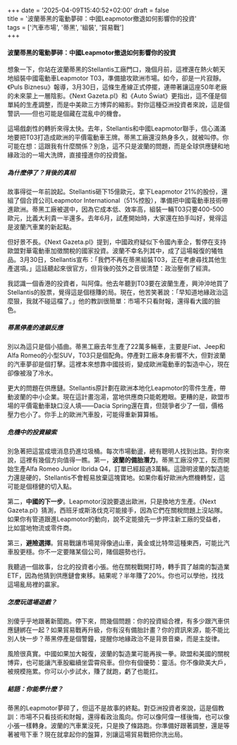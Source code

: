 +++
date = '2025-04-09T15:40:52+02:00'
draft = false  
title = '波蘭蒂黑的電動夢碎：中國Leapmotor撤退如何影響你的投資'  
tags = ['汽車市場', '蒂黑', '組裝', '貿易戰']  
+++

#### 波蘭蒂黑的電動夢碎：中國Leapmotor撤退如何影響你的投資

想象一下，你站在波蘭蒂黑的Stellantis工廠門口，幾個月前，這裡還在熱火朝天地組裝中國電動車Leapmotor T03，準備搶攻歐洲市場。如今，卻是一片寂靜。《Puls Biznesu》報導，3月30日，這條生產線正式停擺，連帶著讓這座50年老廠的未來蒙上一層陰影。《Next Gazeta.pl》和《Auto Świat》更指出，這不僅是個單純的生產調整，而是中美歐三方博弈的縮影。對你這種亞洲投資者來說，這是個警訊——但也可能是個藏在混亂中的機會。

這場戲劇性的轉折來得太快。去年，Stellantis和中國Leapmotor聯手，信心滿滿地要把T03打造成歐洲的平價電動車王牌。蒂黑工廠還沒熱身多久，就被叫停。你可能在想：這跟我有什麼關係？別急，這不只是波蘭的問題，而是全球供應鏈和地緣政治的一場大洗牌，直接撞進你的投資盤。

##### 為什麼停了？背後的真相

故事得從一年前說起。Stellantis砸下15億歐元，拿下Leapmotor 21%的股份，還組了個合資公司Leapmotor International（51%控股），準備把中國電動車技術帶進歐洲。蒂黑工廠被選中，因為它成本低、效率高，組裝一輛T03只要400-500歐元，比義大利貴一半還多。去年6月，試產開始時，大家還在拍手叫好，覺得這是波蘭汽車業的新起點。

但好景不長。《Next Gazeta.pl》提到，中國政府疑似下令國內車企，暫停在支持歐盟對華電動車加徵關稅的國家投資。波蘭不幸名列其中，成了這場報復的犧牲品。3月30日，Stellantis宣布：「我們不再在蒂黑組裝T03，正在考慮尋找其他生產選項。」這話聽起來很官方，但背後的弦外之音很清楚：政治壓倒了經濟。

我認識一個香港的投資者，叫阿偉。他去年聽到T03要在波蘭生產，興沖沖地買了Stellantis的股票，覺得這是個穩賺的局。現在，他苦笑著說：「早知道地緣政治這麼狠，我就不碰這檔了。」他的教訓很簡單：市場不只看財報，還得看大國的臉色。

##### 蒂黑停產的連鎖反應

別以為這只是個小插曲。蒂黑工廠去年生產了22萬多輛車，主要是Fiat、Jeep和Alfa Romeo的小型SUV，T03只是個配角。停產對工廠本身影響不大，但對波蘭的汽車夢卻是個打擊。這裡本來想靠中國技術，變成歐洲電動車的製造中心，現在卻像被潑了冷水。

更大的問題在供應鏈。Stellantis原計劃在歐洲本地化Leapmotor的零件生產，帶動波蘭的中小企業。現在這計畫泡湯，當地供應商只能乾瞪眼。更糟的是，歐盟市場的平價電動車缺口沒人填——Dacia Spring還在賣，但競爭者少了一個，價格壓力也小了。你手上的歐洲汽車股，可能得重新算算帳。

##### 危機中的投資線索

別急著把這當成壞消息扔進垃圾桶。每次市場動盪，總有聰明人找到出路。對你來說，這裡有幾個方向值得一瞧。第一，**波蘭的備胎潛力**。蒂黑工廠沒停工，反而開始生產Alfa Romeo Junior Ibrida Q4，訂單已經超過3萬輛。這證明波蘭的製造能力還是硬的，Stellantis不會輕易放棄這塊寶地。如果你看好歐洲內燃機轉型，這可能是個穩健的切入點。

第二，**中國的下一步**。Leapmotor沒說要退出歐洲，只是換地方生產。《Next Gazeta.pl》猜測，西班牙或斯洛伐克可能接手，因為它們在關稅問題上沒站隊。如果你有管道跟進Leapmotor的動向，說不定能搶先一步押注新工廠的受益者，比如當地物流或零件商。

第三，**避險選擇**。貿易戰讓市場晃得像過山車，黃金或比特幣這種東西，可能比汽車股更穩。你不一定要賭某個公司，賭個趨勢也行。

我聽過一個故事，台北的投資者小張。他在關稅戰開打時，轉手買了越南的製造業ETF，因為他猜到供應鏈會東移。結果呢？半年賺了20%。你也可以學他，找找這場亂局裡的贏家。

##### 怎麼玩這場遊戲？

別傻乎乎地跟著新聞跑。停下來，問幾個問題：你的投資組合裡，有多少跟汽車供應鏈綁在一起？如果貿易戰再升級，你有沒有備胎計畫？你的資訊來源，能不能比別人快一步？蒂黑停產是個警鐘，提醒你地緣政治不是背景音樂，而是主旋律。

風險很真實。中國如果加大報復，波蘭的製造業可能再挨一拳。歐盟和美國的關稅博弈，也可能讓汽車股繼續坐雲霄飛車。但你有個優勢：靈活。你不像歐美大戶，被規模拖累。你可以小步試水，賺了就跑，虧了也能扛。

##### 結語：你能學什麼？

蒂黑的Leapmotor夢碎了，但這不是故事的終點。對亞洲投資者來說，這是個教訓：市場不只看技術和財報，還得看政治風向。你可以像阿偉一樣後悔，也可以像小張一樣轉身。波蘭的汽車業沒死，只是換了條路跑。你準備好跟著調整，還是等著被甩下車？現在就拿起你的盤算，別讓這場貿易戰把你洗出局。

